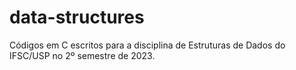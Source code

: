 # data-structures

Códigos em C escritos para a disciplina de Estruturas de Dados do IFSC/USP no 2º semestre de 2023.

